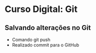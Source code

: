 
# Curso Digital: Git

## Salvando alterações no Git
* Comando git push
* Realizado commit para o GitHub